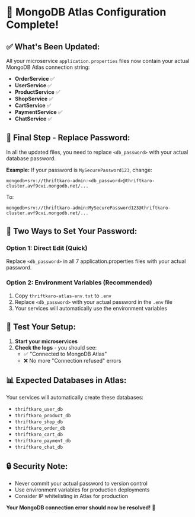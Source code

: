 # 🎉 MongoDB Atlas Configuration Complete!

## ✅ What's Been Updated:
All your microservice `application.properties` files now contain your actual MongoDB Atlas connection string:

- **OrderService** ✅
- **UserService** ✅  
- **ProductService** ✅
- **ShopService** ✅
- **CartService** ✅
- **PaymentService** ✅
- **ChatService** ✅

## 🔧 Final Step - Replace Password:
In all the updated files, you need to replace `<db_password>` with your actual database password.

**Example:** If your password is `MySecurePassword123`, change:
```
mongodb+srv://thriftkaro-admin:<db_password>@thriftkaro-cluster.avf9cvi.mongodb.net/...
```
To:
```
mongodb+srv://thriftkaro-admin:MySecurePassword123@thriftkaro-cluster.avf9cvi.mongodb.net/...
```

## 🚀 Two Ways to Set Your Password:

### Option 1: Direct Edit (Quick)
Replace `<db_password>` in all 7 application.properties files with your actual password.

### Option 2: Environment Variables (Recommended)
1. Copy `thriftkaro-atlas-env.txt` to `.env`
2. Replace `<db_password>` with your actual password in the `.env` file
3. Your services will automatically use the environment variables

## 🧪 Test Your Setup:
1. **Start your microservices**
2. **Check the logs** - you should see:
   - ✅ "Connected to MongoDB Atlas"
   - ❌ No more "Connection refused" errors

## 📊 Expected Databases in Atlas:
Your services will automatically create these databases:
- `thriftkaro_user_db`
- `thriftkaro_product_db`
- `thriftkaro_shop_db`
- `thriftkaro_order_db`
- `thriftkaro_cart_db`
- `thriftkaro_payment_db`
- `thriftkaro_chat_db`

## 🔒 Security Note:
- Never commit your actual password to version control
- Use environment variables for production deployments
- Consider IP whitelisting in Atlas for production

**Your MongoDB connection error should now be resolved!** 🎉
